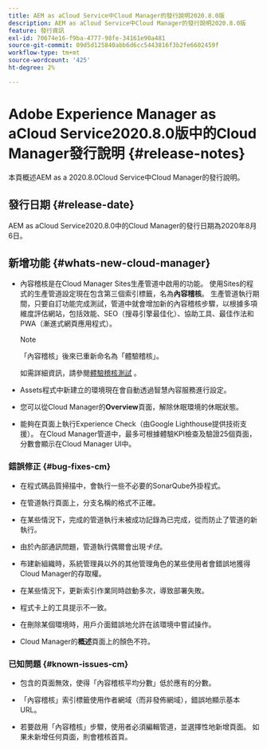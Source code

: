 ```yaml
---
title: AEM as aCloud Service中Cloud Manager的發行說明2020.8.0版
description: AEM as aCloud Service中Cloud Manager的發行說明2020.8.0版
feature: 發行資訊
exl-id: 70674e16-f9ba-4777-98fe-34161e90a481
source-git-commit: 09d5d125840abb6d6cc5443816f3b2fe6602459f
workflow-type: tm+mt
source-wordcount: '425'
ht-degree: 2%

---
```


# Adobe Experience Manager as aCloud Service2020.8.0版中的Cloud Manager發行說明 {#release-notes}

本頁概述AEM as a 2020.8.0Cloud Service中Cloud Manager的發行說明。

## 發行日期 {#release-date}

AEM as aCloud Service2020.8.0中的Cloud Manager的發行日期為2020年8月6日。

## 新增功能 {#whats-new-cloud-manager}

* 內容稽核是在Cloud Manager Sites生產管道中啟用的功能。 使用Sites的程式的生產管道設定現在包含第三個索引標籤，名為&#x200B;**內容稽核**。 生產管道執行期間，只要自訂功能完成測試，管道中就會增加新的內容稽核步驟，以根據多項維度評估網站，包括效能、SEO（搜尋引擎最佳化）、協助工具、最佳作法和PWA（漸進式網頁應用程式）。


   >[!NOTE]
   >「內容稽核」後來已重新命名為「體驗稽核」。

   如需詳細資訊，請參閱[體驗稽核測試](/help/implementing/cloud-manager/experience-audit-testing.md) 。

* Assets程式中新建立的環境現在會自動透過智慧內容服務進行設定。

* 您可以從Cloud Manager的&#x200B;**Overview**&#x200B;頁面，解除休眠環境的休眠狀態。

* 能夠在頁面上執行Experience Check（由Google Lighthouse提供技術支援）。 在Cloud Manager管道中，最多可根據體驗KPI檢查及驗證25個頁面，分數會顯示在Cloud Manager UI中。

### 錯誤修正 {#bug-fixes-cm}

* 在程式碼品質掃描中，會執行一些不必要的SonarQube外掛程式。

* 在管道執行頁面上，分支名稱的格式不正確。

* 在某些情況下，完成的管道執行未被成功記錄為已完成，從而防止了管道的新執行。

* 由於內部通訊問題，管道執行偶爾會出現&#x200B;*卡住*。

* 布建新組織時，系統管理員以外的其他管理角色的某些使用者會錯誤地獲得Cloud Manager的存取權。

* 在某些情況下，更新索引作業同時啟動多次，導致部署失敗。

* 程式卡上的工具提示不一致。

* 在刪除某個環境時，用戶介面錯誤地允許在該環境中嘗試操作。

* Cloud Manager的&#x200B;**概述**&#x200B;頁面上的顏色不符。

### 已知問題 {#known-issues-cm}

* 包含的頁面無效，使得「內容稽核平均分數」低於應有的分數。

* 「內容稽核」索引標籤使用作者網域（而非發佈網域），錯誤地顯示基本URL。

* 若要啟用「內容稽核」步驟，使用者必須編輯管道，並選擇性地新增頁面。 如果未新增任何頁面，則會稽核首頁。
